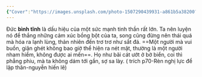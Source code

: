 ```yaml
---
{"Cover":"https://images.unsplash.com/photo-1507290439931-a861b5a38200?crop=entropy&cs=tinysrgb&fit=max&fm=jpg&ixid=M3wzNjAwOTd8MHwxfHNlYXJjaHwxM3x8Zmxvd2VyfGVufDB8MHx8fDE3MDQxNjk5OTR8MA&ixlib=rb-4.0.3&q=80&w=1080","Book_name":null,"tags":null,"aliases":null,"author":"nguyễn hiến lê","link":null,"dg-publish":true,"Book":"Rèn nghị lực để lập thân","permalink":"/Book_ Reading 2024/Những câu nói hay trong sách/Bình tĩnh/","dgPassFrontmatter":true,"noteIcon":"2","created":"2024-02-29T09:58:52.078+07:00","updated":"2024-01-02T11:33:31.000+07:00"}
---
```




Đức **bình tĩnh** là dấu hiệu của một sức mạnh tinh thần rất lớn. Ta nên luyện nó để thắng những cảm xúc bồng bột của ta, song cũng đừng nên thái quá mà hóa ra lạnh lùng, thản nhiên đến trơ trơ như sắt đá. ==Một người mà vui buồn, giận ghét không bao giờ thể hiện ra nét mặt, thường là một người nham hiểm, không được ai mến==. Họ như bãi cát ướt ở bờ biển, coi thì phẳng phiu, mà ta không dám tới gần, sợ sa lày.
( trích p70-Rèn nghị lực để lập thân-nguyễn hiến lê) <!--SR:!2023-06-29,1,230-->